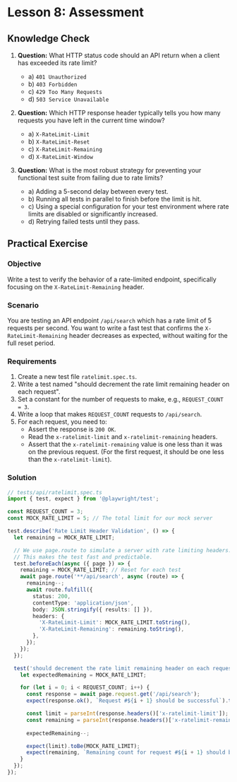 # Lesson 8: Assessment

## Knowledge Check

1.  **Question:** What HTTP status code should an API return when a client has exceeded its rate limit?
    *   a) `401 Unauthorized`
    *   b) `403 Forbidden`
    *   c) `429 Too Many Requests`
    *   d) `503 Service Unavailable`

2.  **Question:** Which HTTP response header typically tells you how many requests you have left in the current time window?
    *   a) `X-RateLimit-Limit`
    *   b) `X-RateLimit-Reset`
    *   c) `X-RateLimit-Remaining`
    *   d) `X-RateLimit-Window`

3.  **Question:** What is the most robust strategy for preventing your functional test suite from failing due to rate limits?
    *   a) Adding a 5-second delay between every test.
    *   b) Running all tests in parallel to finish before the limit is hit.
    *   c) Using a special configuration for your test environment where rate limits are disabled or significantly increased.
    *   d) Retrying failed tests until they pass.

## Practical Exercise

### Objective

Write a test to verify the behavior of a rate-limited endpoint, specifically focusing on the `X-RateLimit-Remaining` header.

### Scenario

You are testing an API endpoint `/api/search` which has a rate limit of 5 requests per second. You want to write a fast test that confirms the `X-RateLimit-Remaining` header decreases as expected, without waiting for the full reset period.

### Requirements

1.  Create a new test file `ratelimit.spec.ts`.
2.  Write a test named "should decrement the rate limit remaining header on each request".
3.  Set a constant for the number of requests to make, e.g., `REQUEST_COUNT = 3`.
4.  Write a loop that makes `REQUEST_COUNT` requests to `/api/search`.
5.  For each request, you need to:
    *   Assert the response is `200 OK`.
    *   Read the `x-ratelimit-limit` and `x-ratelimit-remaining` headers.
    *   Assert that the `x-ratelimit-remaining` value is one less than it was on the previous request. (For the first request, it should be one less than the `x-ratelimit-limit`).

### Solution

```typescript
// tests/api/ratelimit.spec.ts
import { test, expect } from '@playwright/test';

const REQUEST_COUNT = 3;
const MOCK_RATE_LIMIT = 5; // The total limit for our mock server

test.describe('Rate Limit Header Validation', () => {
  let remaining = MOCK_RATE_LIMIT;

  // We use page.route to simulate a server with rate limiting headers.
  // This makes the test fast and predictable.
  test.beforeEach(async ({ page }) => {
    remaining = MOCK_RATE_LIMIT; // Reset for each test
    await page.route('**/api/search', async (route) => {
      remaining--;
      await route.fulfill({
        status: 200,
        contentType: 'application/json',
        body: JSON.stringify({ results: [] }),
        headers: {
          'X-RateLimit-Limit': MOCK_RATE_LIMIT.toString(),
          'X-RateLimit-Remaining': remaining.toString(),
        },
      });
    });
  });

  test('should decrement the rate limit remaining header on each request', async ({ page }) => {
    let expectedRemaining = MOCK_RATE_LIMIT;

    for (let i = 0; i < REQUEST_COUNT; i++) {
      const response = await page.request.get('/api/search');
      expect(response.ok(), `Request #${i + 1} should be successful`).toBe(true);

      const limit = parseInt(response.headers()['x-ratelimit-limit']);
      const remaining = parseInt(response.headers()['x-ratelimit-remaining']);
      
      expectedRemaining--;

      expect(limit).toBe(MOCK_RATE_LIMIT);
      expect(remaining, `Remaining count for request #${i + 1} should be correct`).toBe(expectedRemaining);
    }
  });
});